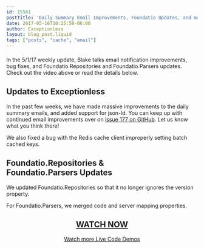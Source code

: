 ```yaml
---
id: 15561
postTitle: 'Daily Summary Email Improvements, Foundatio Updates, and more &#8211; Weekly Update 5/1/2017'
date: 2017-05-16T10:25:50-06:00
author: Exceptionless
layout: blog_post.liquid
tags: ["posts", "cache", "email"]
---
```

<div class="videoWrapper" style="margin-bottom: 20px;">
</div>

In the 5/1/17 weekly update, Blake talks email notification improvements, bug fixes, and Foundatio.Repositories and Foundatio.Parsers updates. Check out the video above or read the details below.<!--more-->

## Updates to Exceptionless

In the past few weeks, we have made massive improvements to the daily summary emails, and added support for json-ld. You can keep up with continued email improvements over on [issue 177 on GitHub](https://github.com/exceptionless/Exceptionless/issues/177). Let us know what you think there!

We also fixed a bug with the Redis cache client improperly setting batch cached keys.

## Foundatio.Repositories & Foundatio.Parsers Updates

We updated Foundatio.Repositories so that it no longer ignores the version property.

For Foundatio.Parsers, we merged code and server mapping properties.

<h2 style="text-align: center;">
  <a href="https://youtu.be/-Uyf2a9oiGw?list=PLGHP7IVwFs_81fZTMgF7Dm5e0Ax4YvW_V">WATCH NOW</a>
</h2>

<p style="text-align: center;">
  <a href="/category/weekly-updates/">Watch more Live Code Demos</a>
</p>
